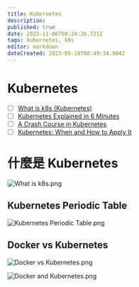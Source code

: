 ```yaml
---
title: Kubernetes
description: 
published: true
date: 2023-11-06T00:24:26.721Z
tags: kubernetes, k8s
editor: markdown
dateCreated: 2023-05-18T08:49:34.904Z
---
```


# Kubernetes
- [ ] [What is k8s (Kubernetes)](https://blog.bytebytego.com/p/ep35-what-is-kubernetes?utm_source=profile&utm_medium=reader2)
- [ ] [Kubernetes Explained in 6 Minutes](https://www.youtube.com/watch?v=TlHvYWVUZyc&ab_channel=ByteByteGo&loop=0)
- [ ] [A Crash Course in Kubernetes](https://blog.bytebytego.com/p/a-crash-course-in-kubernetes?utm_source=profile&utm_medium=reader2)
- [ ] [Kubernetes: When and How to Apply It](https://blog.bytebytego.com/p/kubernetes-when-and-how-to-apply?utm_source=profile&utm_medium=reader2)
# 什麼是 Kubernetes

![What is k8s.png](http://192.168.25.60:8000/files/file_storage/9131f64d.png)

## Kubernetes Periodic Table

![Kubernetes Periodic Table.png](http://192.168.25.60:8000/files/file_storage/3804f476.png)

## Docker vs Kubernetes

![Docker vs Kubernetes.png](http://192.168.25.60:8000/files/file_storage/4e6ac9fe.png)

![Docker and Kubernetes.png](http://192.168.25.60:8000/files/file_storage/a8337aeb.png)
